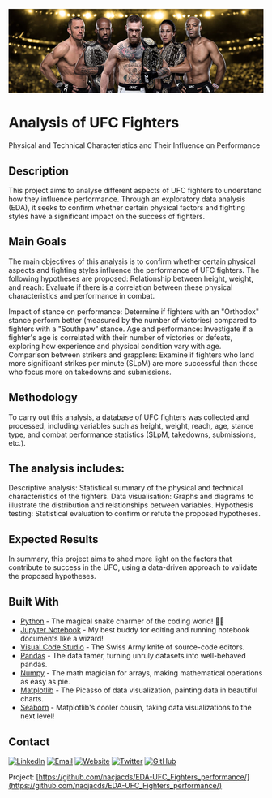 ![Header Image](assets/header.jpg)

# Analysis of UFC Fighters

Physical and Technical Characteristics and Their Influence on Performance

## Description

This project aims to analyse different aspects of UFC fighters to understand how they influence performance. Through an exploratory data analysis (EDA), it seeks to confirm whether certain physical factors and fighting styles have a significant impact on the success of fighters.

## Main Goals
The main objectives of this analysis is to confirm whether certain physical aspects and fighting styles influence the performance of UFC fighters. The following hypotheses are proposed:
Relationship between height, weight, and reach: Evaluate if there is a correlation between these physical characteristics and performance in combat.

Impact of stance on performance: Determine if fighters with an "Orthodox" stance perform better (measured by the number of victories) compared to fighters with a "Southpaw" stance.
Age and performance: Investigate if a fighter's age is correlated with their number of victories or defeats, exploring how experience and physical condition vary with age.
Comparison between strikers and grapplers: Examine if fighters who land more significant strikes per minute (SLpM) are more successful than those who focus more on takedowns and submissions.

## Methodology
To carry out this analysis, a database of UFC fighters was collected and processed, including variables such as height, weight, reach, age, stance type, and combat performance statistics (SLpM, takedowns, submissions, etc.).

## The analysis includes:
Descriptive analysis: Statistical summary of the physical and technical characteristics of the fighters.
Data visualisation: Graphs and diagrams to illustrate the distribution and relationships between variables.
Hypothesis testing: Statistical evaluation to confirm or refute the proposed hypotheses.

## Expected Results
In summary, this project aims to shed more light on the factors that contribute to success in the UFC, using a data-driven approach to validate the proposed hypotheses.


## Built With

* [Python](https://www.python.org/) - The magical snake charmer of the coding world! 🐍✨
* [Jupyter Notebook](https://jupyter.org/) - My best buddy for editing and running notebook documents like a wizard!
* [Visual Code Studio](https://code.visualstudio.com/) - The Swiss Army knife of source-code editors.
* [Pandas](https://pandas.pydata.org/) - The data tamer, turning unruly datasets into well-behaved pandas.
* [Numpy](https://numpy.org/) - The math magician for arrays, making mathematical operations as easy as pie.
* [Matplotlib](https://matplotlib.org/) - The Picasso of data visualization, painting data in beautiful charts.
* [Seaborn](https://seaborn.pydata.org/) - Matplotlib's cooler cousin, taking data visualizations to the next level!


<!-- CONTACT -->
## Contact

[![LinkedIn](https://img.icons8.com/fluent/48/000000/linkedin.png)](https://www.linkedin.com/in/jacquot/)
[![Email](https://img.icons8.com/fluent/48/000000/email.png)](mailto:fiodornac@gmail.com)
[![Website](https://img.icons8.com/fluent/48/000000/domain.png)](https://www.nachojacquot.com)
[![Twitter](https://img.icons8.com/fluent/48/000000/twitter.png)](https://twitter.com/nachojacquot)
[![GitHub](https://img.icons8.com/fluent/48/000000/github.png)](https://github.com/nacjacds.com)

Project: [https://github.com/nacjacds/EDA-UFC_Fighters_performance/](https://github.com/nacjacds/EDA-UFC_Fighters_performance/)
